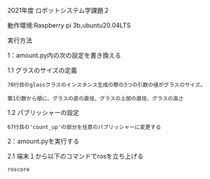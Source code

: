 2021年度 ロボットシステム学課題２


動作環境:Raspberry pi 3b,ubuntu20.04LTS


実行方法

1：amount.py内の次の設定を書き換える

  1.1 グラスのサイズの定義
  
    70行目のglassクラスのインスタンス生成の際の3つの引数の値がグラスのサイズ。
    
    第1引数から順に、グラスの底の直径、グラスの上部の直径、グラスの高さ
    
  1.2 パブリッシャーの設定
  
    67行目の'count_up'の部分を任意のパブリッシャーに変更する
    
    
2：amount.pyを実行する

  2.1 端末１から以下のコマンドでrosを立ち上げる
  
  ```
  roscore
  ```
  
